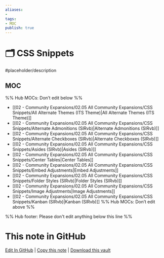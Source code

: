 ```yaml
---
aliases:
- 
tags:
- MOC
publish: true
---
```


# 🗂️ CSS Snippets

#placeholder/description 

## MOC

%% Hub MOCs: Don’t edit below  %%
-  [[02 - Community Expansions/02.05 All Community Expansions/CSS Snippets/All Alternate Themes (ITS Theme)|All Alternate Themes (ITS Theme)]]
-  [[02 - Community Expansions/02.05 All Community Expansions/CSS Snippets/Alternate Admonitions (SlRvb)|Alternate Admonitions (SlRvb)]]
-  [[02 - Community Expansions/02.05 All Community Expansions/CSS Snippets/Alternate Checkboxes (SlRvb)|Alternate Checkboxes (SlRvb)]]
-  [[02 - Community Expansions/02.05 All Community Expansions/CSS Snippets/Asides (SlRvb)|Asides (SlRvb)]]
-  [[02 - Community Expansions/02.05 All Community Expansions/CSS Snippets/Center Tables|Center Tables]]
-  [[02 - Community Expansions/02.05 All Community Expansions/CSS Snippets/Embed Adjustments|Embed Adjustments]]
-  [[02 - Community Expansions/02.05 All Community Expansions/CSS Snippets/Folder Styles (SlRvb)|Folder Styles (SlRvb)]]
-  [[02 - Community Expansions/02.05 All Community Expansions/CSS Snippets/Image Adjustments|Image Adjustments]]
-  [[02 - Community Expansions/02.05 All Community Expansions/CSS Snippets/Kanban (SlRvb)|Kanban (SlRvb)]]
%% Hub MOCs: Don’t edit above  %%

%% Hub footer: Please don't edit anything below this line %%

# This note in GitHub

<span class="git-footer">[Edit In GitHub](https://github.dev/obsidian-community/obsidian-hub/blob/main/02%20-%20Community%20Expansions/02.05%20All%20Community%20Expansions/CSS%20Snippets/%F0%9F%97%82%EF%B8%8F%20CSS%20Snippets.md "git-hub-edit-note") | [Copy this note](https://raw.githubusercontent.com/obsidian-community/obsidian-hub/main/02%20-%20Community%20Expansions/02.05%20All%20Community%20Expansions/CSS%20Snippets/%F0%9F%97%82%EF%B8%8F%20CSS%20Snippets.md "git-hub-copy-note") | [Download this vault](https://github.com/obsidian-community/obsidian-hub/archive/refs/heads/main.zip "git-hub-download-vault") </span>